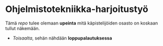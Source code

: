 # Ohjelmistotekniikka-harjoitustyö

Tämä _repo_ tulee olemaan __upeinta__ mitä käpistelijöiden osasto on koskaan tullut näkemään.

* _Toisaalta_, sehän nähdään __loppupalautuksessa__
